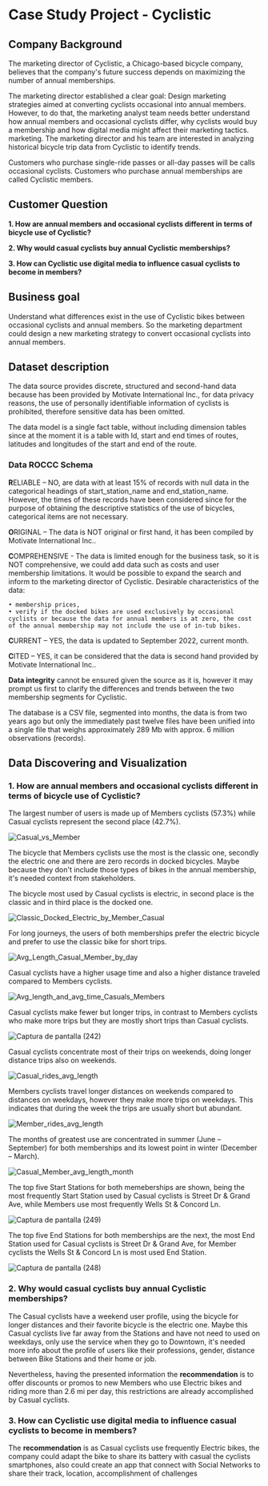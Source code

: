 # Case Study Project - Cyclistic

## Company Background

The marketing director of Cyclistic, a Chicago-based bicycle company, believes that the company's future success depends on maximizing the number of annual memberships. 

The marketing director established a clear goal: Design marketing strategies aimed at converting cyclists occasional into annual members. However, to do that, the marketing analyst team needs better understand how annual members and occasional cyclists differ, why cyclists
would buy a membership and how digital media might affect their marketing tactics. marketing. The marketing director and his team are interested in analyzing historical bicycle trip data from Cyclistic to identify trends.

Customers who purchase single-ride passes or all-day passes will be calls occasional cyclists. Customers who purchase annual memberships are called Cyclistic members.

## Customer Question

**1. How are annual members and occasional cyclists different in terms of bicycle use of Cyclistic?**

**2. Why would casual cyclists buy annual Cyclistic memberships?**

**3. How can Cyclistic use digital media to influence casual cyclists to become in members?**


## Business goal

Understand what differences exist in the use of Cyclistic bikes between occasional cyclists and annual members. So the marketing department could design a new marketing strategy to convert occasional cyclists into annual members.


## Dataset description

The data source provides discrete, structured and second-hand data because has been provided by Motivate International Inc., for data privacy reasons, the use of personally identifiable information of cyclists is prohibited, therefore sensitive data has been omitted.

The data model is a single fact table, without including dimension tables since at the moment it is a table with Id, start and end times of routes, latitudes and longitudes of the start and end of the route.

### Data ROCCC Schema

**R**ELIABLE – NO, are data with at least 15% of records with null data in the categorical headings of start_station_name and end_station_name. However, the times of these records have been considered since for the purpose of obtaining the descriptive statistics of the use of bicycles, categorical items are not necessary.

**O**RIGINAL – The data is NOT original or first hand, it has been compiled by Motivate International Inc..

**C**OMPREHENSIVE - The data is limited enough for the business task, so it is NOT comprehensive, we could add data such as costs and user membership limitations. It would be possible to expand the search and inform to the marketing director of Cyclistic. Desirable characteristics of the data:

    • membership prices,
    • verify if the docked bikes are used exclusively by occasional cyclists or because the data for annual members is at zero, the cost of the annual membership may not include the use of in-tub bikes.

**C**URRENT – YES, the data is updated to September 2022, current month.

**C**ITED – YES, it can be considered that the data is second hand provided by Motivate International Inc..

**Data integrity** cannot be ensured given the source as it is, however it may prompt us first to clarify the differences and trends between the two membership segments for Cyclistic.

The database is a CSV file, segmented into months, the data is from two years ago but only the immediately past twelve files have been unified into a single file that weighs approximately 289 Mb with approx. 6 million observations (records).


## Data Discovering and Visualization

### 1. How are annual members and occasional cyclists different in terms of bicycle use of Cyclistic?

The largest number of users is made up of Members cyclists (57.3%) while Casual cyclists represent the second place (42.7%).

![Casual_vs_Member](https://user-images.githubusercontent.com/56371747/204350642-80002cbf-01cf-4c2d-944c-636cbcd52c46.png)



The bicycle that Members cyclists use the most is the classic one, secondly the electric one and there are zero records in docked bicycles. Maybe because they don't include those types of bikes in the annual membership, it's needed context from stakeholders.

The bicycle most used by Casual cyclists is electric, in second place is the classic and in third place is the docked one.

![Classic_Docked_Electric_by_Member_Casual](https://user-images.githubusercontent.com/56371747/204387794-9f4baa6d-aa39-4878-8369-0bf1e098779a.png)



For long journeys, the users of both memberships prefer the electric bicycle and prefer to use the classic bike for short trips.

![Avg_Length_Casual_Member_by_day](https://user-images.githubusercontent.com/56371747/204396172-6d936279-e672-467f-a160-e17017bfaa03.png)



Casual cyclists have a higher usage time and also a higher distance traveled compared to Members cyclists.

![Avg_length_and_avg_time_Casuals_Members](https://user-images.githubusercontent.com/56371747/204397192-6bb16627-756c-4ba1-b6b6-f41ccb22d811.png)



Casual cyclists make fewer but longer trips, in contrast to Members cyclists who make more trips but they are mostly short trips than Casual cyclists.

![Captura de pantalla (242)](https://user-images.githubusercontent.com/56371747/204399115-770cf962-0366-400e-b389-75472f5eba1d.png)



Casual cyclists concentrate most of their trips on weekends, doing longer distance trips also on weekends.

![Casual_rides_avg_length](https://user-images.githubusercontent.com/56371747/204400726-766039ed-4eaf-47ef-b1f5-1c5c35d1b514.png)



Members cyclists travel longer distances on weekends compared to distances on weekdays, however they make more trips on weekdays. This indicates that during the week the trips are usually short but abundant.

![Member_rides_avg_length](https://user-images.githubusercontent.com/56371747/204401137-2929e780-70fc-4ab0-b4fa-0177d7bd9dfe.png)



The months of greatest use are concentrated in summer (June – September) for both memberships and its lowest point in winter (December – March).

![Casual_Member_avg_length_month](https://user-images.githubusercontent.com/56371747/204402678-bbb66d79-a596-4fd2-bc6a-36159eaf8e58.png)



The top five Start Stations for both memeberships are shown, being the most frequently Start Station used by Casual cyclists is Street Dr & Grand Ave, while Members use most frequently Wells St & Concord Ln.

![Captura de pantalla (249)](https://user-images.githubusercontent.com/56371747/204403001-098e6371-7e4c-41f4-842b-7f82dc794bcc.png)



The top five End Stations for both memberships are the next, the most End Station used for Casual cyclists is Street Dr & Grand Ave, for Member cyclists the Wells St & Concord Ln is most used End Station.

![Captura de pantalla (248)](https://user-images.githubusercontent.com/56371747/204403442-66d68afa-9587-46e9-8b8c-46be7272faa7.png)



### 2. Why would casual cyclists buy annual Cyclistic memberships?

The Casual cyclists have a weekend user profile, using the bicycle for longer distances and their favorite bicycle is the electric one. Maybe this Casual cyclists live far away from the Stations and have not need to used on weekdays, only use the service when they go to Downtown, it's needed more info about the profile of users like their professions, gender, distance between Bike Stations and their home or job. 

Nevertheless, having the presented information the **recommendation** is to offer discounts or promos to new Members who use Electric bikes and riding more than 2.6 mi per day, this restrictions are already accomplished by Casual cyclists.


### 3. How can Cyclistic use digital media to influence casual cyclists to become in members?

The **recommendation** is as Casual cyclists use frequently Electric bikes, the company could adapt the bike to share its battery with casual the cyclists smartphones, also could create an app that connect with Social Networks to share their track, location, accomplishment of challenges








